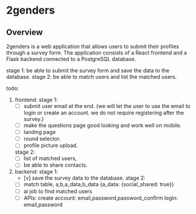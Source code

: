 # 2genders

## Overview

2genders is a web application that allows users to submit their profiles through a survey form. The application consists of a React frontend and a Flask backend connected to a PostgreSQL database.


stage 1: be able to submit the survey form and save the data to the database.
stage 2: be able to match users and list the matched users.

todo:
1. frontend:
    stage 1:
    - [ ] submit user email at the end. (we will let the user to use the email to login or create an account. we do not require registering after the survey.)
    - [ ] make the questions page good looking and work well on mobile.
    - [ ] landing page
    - [ ] round selector.
    - [ ] profile picture upload. 
    
    stage 2:
    - [ ] list of matched users, 
    - [ ] be able to share contacts.
2. backend:
    stage 1:
    - [v] save the survey data to the database.
    stage 2:
    - [ ] match table, a,b,a_data,b_data {a_data: {social_shared: true}}
    - [ ] ai job to find matched users
    - [ ] APIs: 
        create account: email,password,password_confirm
        login: email,password